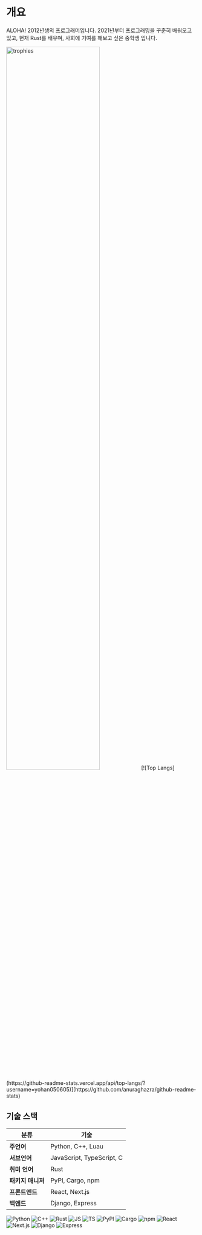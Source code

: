 #  개요

ALOHA! 2012년생의 프로그래머입니다. 2021년부터 프로그래밍을 꾸준히 배워오고 있고, 현재 Rust를 배우며, 사회에 기여를 해보고 싶은 중학생 입니다.

<img width="70%" src="https://github-profile-trophy.vercel.app/?username=sanssanssanssanssanssans" alt="trophies" />
[![Top Langs](https://github-readme-stats.vercel.app/api/top-langs/?username=yohan050605)](https://github.com/anuraghazra/github-readme-stats)

## 기술 스택

| 분류 | 기술 |
|------|------|
| **주언어** | Python, C++, Luau |
| **서브언어** | JavaScript, TypeScript, C |
| **취미 언어** | Rust |
| **패키지 매니저** | PyPI, Cargo, npm |
| **프론트엔드** | React, Next.js |
| **백엔드** | Django, Express |

<!-- Dark badges (black background, white logos) -->
<p align="left">
  <img src="https://img.shields.io/badge/Python-3776AB?style=for-the-badge&logo=python&logoColor=white&color=000000" alt="Python"/>
  <img src="https://img.shields.io/badge/C++-00599C?style=for-the-badge&logo=c%2B%2B&logoColor=white&color=000000" alt="C++"/>
  <img src="https://img.shields.io/badge/Rust-000000?style=for-the-badge&logo=rust&logoColor=white&color=000000" alt="Rust"/>
  <img src="https://img.shields.io/badge/JavaScript-F7DF1E?style=for-the-badge&logo=javascript&logoColor=black&color=000000" alt="JS"/>
  <img src="https://img.shields.io/badge/TypeScript-3178C6?style=for-the-badge&logo=typescript&logoColor=white&color=000000" alt="TS"/>
  <img src="https://img.shields.io/badge/PyPI-FFD43B?style=for-the-badge&logo=python&logoColor=black&color=000000" alt="PyPI"/>
  <img src="https://img.shields.io/badge/Cargo-000000?style=for-the-badge&logo=rust&logoColor=white&color=000000" alt="Cargo"/>
  <img src="https://img.shields.io/badge/npm-CB3837?style=for-the-badge&logo=npm&logoColor=white&color=000000" alt="npm"/>
  <img src="https://img.shields.io/badge/React-61DAFB?style=for-the-badge&logo=react&logoColor=black&color=000000" alt="React"/>
  <img src="https://img.shields.io/badge/Next.js-000000?style=for-the-badge&logo=next.js&logoColor=white&color=000000" alt="Next.js"/>
  <img src="https://img.shields.io/badge/Django-092E20?style=for-the-badge&logo=django&logoColor=white&color=000000" alt="Django"/>
  <img src="https://img.shields.io/badge/Express-000000?style=for-the-badge&logo=express&logoColor=white&color=000000" alt="Express"/>
</p>
